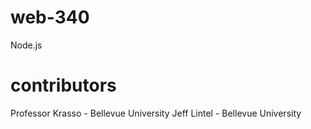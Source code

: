 # web-340
Node.js
# contributors
Professor Krasso - Bellevue University
Jeff Lintel - Bellevue University
